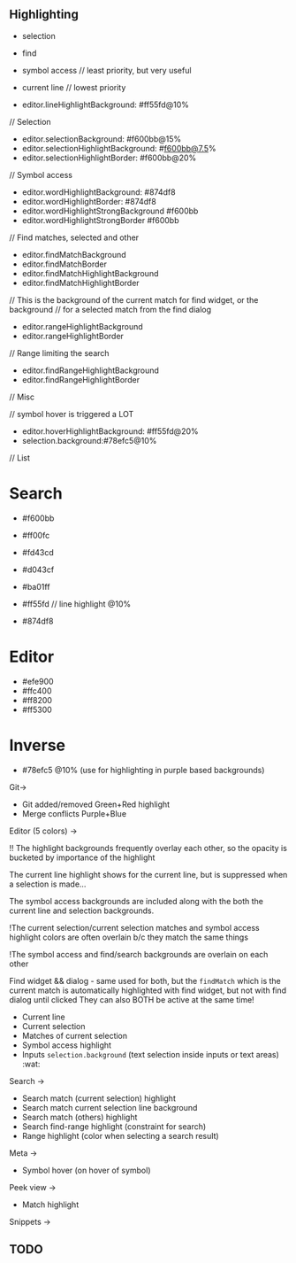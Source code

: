 ## Highlighting

- selection
- find
- symbol access // least priority, but very useful
- current line // lowest priority

- editor.lineHighlightBackground: #ff55fd@10%

// Selection

- editor.selectionBackground: #f600bb@15%
- editor.selectionHighlightBackground: #f600bb@7.5%
- editor.selectionHighlightBorder: #f600bb@20%

// Symbol access

- editor.wordHighlightBackground: #874df8
- editor.wordHighlightBorder: #874df8
- editor.wordHighlightStrongBackground #f600bb
- editor.wordHighlightStrongBorder #f600bb

// Find matches, selected and other

- editor.findMatchBackground
- editor.findMatchBorder
- editor.findMatchHighlightBackground
- editor.findMatchHighlightBorder

// This is the background of the current match for find widget, or the
background // for a selected match from the find dialog

- editor.rangeHighlightBackground
- editor.rangeHighlightBorder

// Range limiting the search

- editor.findRangeHighlightBackground
- editor.findRangeHighlightBorder

// Misc

// symbol hover is triggered a LOT

- editor.hoverHighlightBackground: #ff55fd@20%
- selection.background:#78efc5@10%

// List

# Search

- #f600bb
- #ff00fc
- #fd43cd
- #d043cf
- #ba01ff
- #ff55fd // line highlight @10%

- #874df8

# Editor

- #efe900
- #ffc400
- #ff8200
- #ff5300

# Inverse

- #78efc5 @10% (use for highlighting in purple based backgrounds)

Git->

- Git added/removed Green+Red highlight
- Merge conflicts Purple+Blue

Editor (5 colors) ->

!! The highlight backgrounds frequently overlay each other, so the opacity is
bucketed by importance of the highlight

The current line highlight shows for the current line, but is suppressed when a
selection is made...

The symbol access backgrounds are included along with the both the current line
and selection backgrounds.

!The current selection/current selection matches and symbol access highlight
colors are often overlain b/c they match the same things

!The symbol access and find/search backgrounds are overlain on each other

Find widget && dialog - same used for both, but the `findMatch` which is the
current match is automatically highlighted with find widget, but not with find
dialog until clicked They can also BOTH be active at the same time!

- Current line
- Current selection
- Matches of current selection
- Symbol access highlight
- Inputs `selection.background` (text selection inside inputs or text areas)
  :wat:

Search ->

- Search match (current selection) highlight
- Search match current selection line background
- Search match (others) highlight
- Search find-range highlight (constraint for search)
- Range highlight (color when selecting a search result)

Meta ->

- Symbol hover (on hover of symbol)

Peek view ->

- Match highlight

Snippets ->

## TODO
